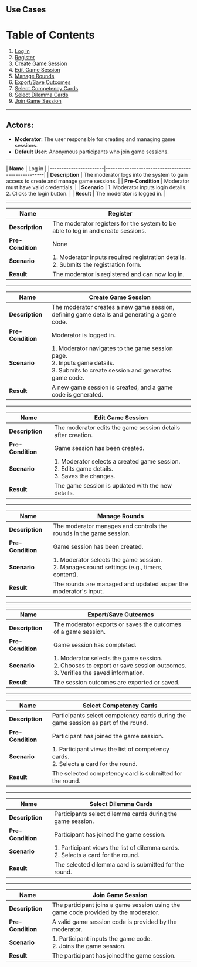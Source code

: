 ## Use Cases

# Table of Contents

1. [Log in](#log-in)
2. [Register](#register)
3. [Create Game Session](#create-game-session)
4. [Edit Game Session](#edit-game-session)
5. [Manage Rounds](#manage-rounds)
6. [Export/Save Outcomes](#exportsave-outcomes)
7. [Select Competency Cards](#select-competency-cards)
8. [Select Dilemma Cards](#select-dilemma-cards)
9. [Join Game Session](#join-game-session)

---

## Actors:
- **Moderator**: The user responsible for creating and managing game sessions.
- **Default User**: Anonymous participants who join game sessions.
---

<a name="log-in"></a>
| **Name**              | Log in                                             |
|-----------------------|----------------------------------------------------|
| **Description**       | The moderator logs into the system to gain access to create and manage game sessions. |
| **Pre-Condition**     | Moderator must have valid credentials.             |
| **Scenario**          | 1. Moderator inputs login details.<br>2. Clicks the login button. |
| **Result**            | The moderator is logged in.                        |

---

| **Name**              | Register                                           |
|-----------------------|----------------------------------------------------|
| **Description**       | The moderator registers for the system to be able to log in and create sessions. |
| **Pre-Condition**     | None                                               |
| **Scenario**          | 1. Moderator inputs required registration details.<br>2. Submits the registration form. |
| **Result**            | The moderator is registered and can now log in.    |

---

| **Name**              | Create Game Session                                |
|-----------------------|----------------------------------------------------|
| **Description**       | The moderator creates a new game session, defining game details and generating a game code. |
| **Pre-Condition**     | Moderator is logged in.                            |
| **Scenario**          | 1. Moderator navigates to the game session page.<br>2. Inputs game details.<br>3. Submits to create session and generates game code. |
| **Result**            | A new game session is created, and a game code is generated. |

---

| **Name**              | Edit Game Session                                  |
|-----------------------|----------------------------------------------------|
| **Description**       | The moderator edits the game session details after creation. |
| **Pre-Condition**     | Game session has been created.                     |
| **Scenario**          | 1. Moderator selects a created game session.<br>2. Edits game details.<br>3. Saves the changes. |
| **Result**            | The game session is updated with the new details.  |

---

| **Name**              | Manage Rounds                                      |
|-----------------------|----------------------------------------------------|
| **Description**       | The moderator manages and controls the rounds in the game session. |
| **Pre-Condition**     | Game session has been created.                     |
| **Scenario**          | 1. Moderator selects the game session.<br>2. Manages round settings (e.g., timers, content). |
| **Result**            | The rounds are managed and updated as per the moderator's input. |

---

| **Name**              | Export/Save Outcomes                               |
|-----------------------|----------------------------------------------------|
| **Description**       | The moderator exports or saves the outcomes of a game session. |
| **Pre-Condition**     | Game session has completed.                        |
| **Scenario**          | 1. Moderator selects the game session.<br>2. Chooses to export or save session outcomes.<br>3. Verifies the saved information. |
| **Result**            | The session outcomes are exported or saved.        |

---

| **Name**              | Select Competency Cards                            |
|-----------------------|----------------------------------------------------|
| **Description**       | Participants select competency cards during the game session as part of the round. |
| **Pre-Condition**     | Participant has joined the game session.           |
| **Scenario**          | 1. Participant views the list of competency cards.<br>2. Selects a card for the round. |
| **Result**            | The selected competency card is submitted for the round. |

---

| **Name**              | Select Dilemma Cards                               |
|-----------------------|----------------------------------------------------|
| **Description**       | Participants select dilemma cards during the game session. |
| **Pre-Condition**     | Participant has joined the game session.           |
| **Scenario**          | 1. Participant views the list of dilemma cards.<br>2. Selects a card for the round. |
| **Result**            | The selected dilemma card is submitted for the round. |

---

| **Name**              | Join Game Session                                  |
|-----------------------|----------------------------------------------------|
| **Description**       | The participant joins a game session using the game code provided by the moderator. |
| **Pre-Condition**     | A valid game session code is provided by the moderator. |
| **Scenario**          | 1. Participant inputs the game code.<br>2. Joins the game session. |
| **Result**            | The participant has joined the game session.       |
